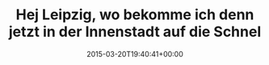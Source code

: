 ---
retweeted: false
source: <a href="http://mvilla.it/fenix" rel="nofollow">Fenix for Android</a>
entities:
  hashtags: []
  symbols: []
  user_mentions: []
  urls: []
display_text_range:
- '0'
- '121'
favorite_count: '2'
id_str: '579004653494501376'
truncated: false
retweet_count: '0'
id: '579004653494501376'
created_at: Fri Mar 20 19:40:41 +0000 2015
favorited: false
full_text: Hej Leipzig, wo bekomme ich denn jetzt in der Innenstadt auf die Schnelle
  eine Stunde flottes Internet und Kaffee her? :3
lang: de
tags:
- pesos/twitter
date: '2015-03-20T19:40:41+00:00'
src: https://twitter.com/bascht/status/579004653494501376
original_url: https://twitter.com/bascht/status/579004653494501376
type: twitter_tweet
text: Hej Leipzig, wo bekomme ich denn jetzt in der Innenstadt auf die Schnelle eine
  Stunde flottes Internet und Kaffee her? :3
title: Hej Leipzig, wo bekomme ich denn jetzt in der Innenstadt auf die Schnel

---